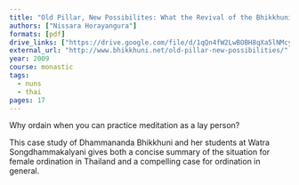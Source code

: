 ```yaml
---
title: "Old Pillar, New Possibilites: What the Revival of the Bhikkhuni Sangha Contributes to Thai Women and Society"
authors: ["Nissara Horayangura"]
formats: [pdf]
drive_links: ["https://drive.google.com/file/d/1qQn4fW2LwBOBH8qXa5lNMcyd1Li1EWAz/view?usp=drivesdk"]
external_url: "http://www.bhikkhuni.net/old-pillar-new-possibilities/"
year: 2009
course: monastic
tags:
  - nuns
  - thai
pages: 17
---
```


Why ordain when you can practice meditation as a lay person?

This case study of Dhammananda Bhikkhuni and her students at Watra Songdhammakalyani gives both a concise summary of the situation for female ordination in Thailand and a compelling case for ordination in general.
